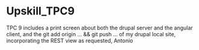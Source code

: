 # Upskill_TPC9
TPC 9 includes a print screen about both the drupal server and the angular client, and the git add origin ... && git push ... of my drupal local site, incorporating the REST view as requested,
   Antonio
